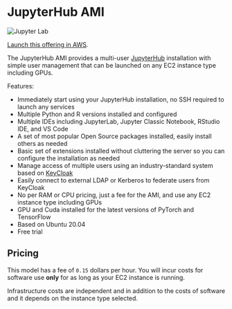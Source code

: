 # JupyterHub AMI

![Jupyter Lab](/assets/img/jupyterhub-ami/jupyter-lab.png)

[Launch this offering in AWS](https://aws.amazon.com/marketplace/pp/Daniel-Rodriguez-JupyterHub-multi-user-single-node/B07YSYZ2P6).

The JupyterHub AMI provides a multi-user [JupyterHub](https://jupyterhub.readthedocs.io/en/stable/)
installation with simple user management that can be launched on any EC2 instance type including GPUs.

Features:

- Immediately start using your JupyterHub installation, no SSH required to launch any services
- Multiple Python and R versions installed and configured
- Multiple IDEs including JupyterLab, Jupyter Classic Notebook, RStudio IDE, and VS Code
- A set of most popular Open Source packages installed, easily install others as needed
- Basic set of extensions installed without cluttering the server so you can configure the installation as needed
- Manage access of multiple users using an industry-standard system based on [KeyCloak](https://www.keycloak.org)
- Easily connect to external LDAP or Kerberos to federate users from KeyCloak
- No per RAM or CPU pricing, just a fee for the AMI, and use any EC2 instance type including GPUs
- GPU and Cuda installed for the latest versions of PyTorch and TensorFlow
- Based on Ubuntu 20.04
- Free trial

## Pricing

This model has a fee of `0.15` dollars per hour.
You will incur costs for software use **only** for as long as your EC2 instance is running.

Infrastructure costs are independent and in addition to the costs of software
and it depends on the instance type selected.
